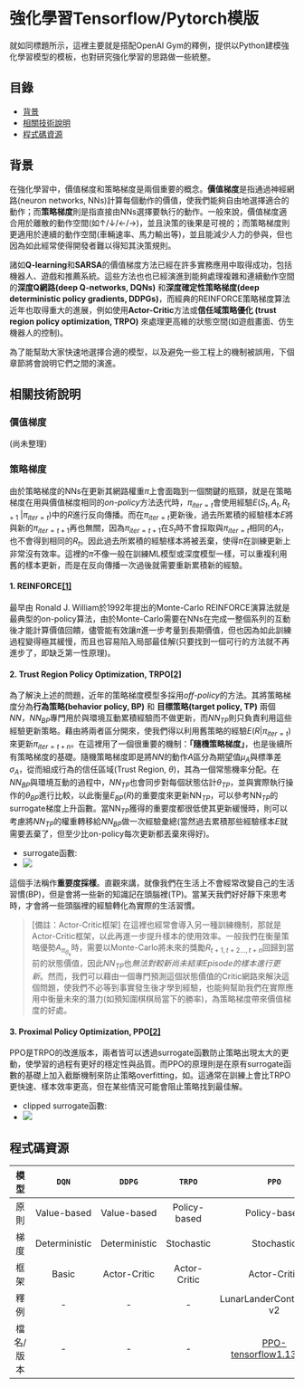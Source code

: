 # 強化學習Tensorflow/Pytorch模版

就如同標題所示，這裡主要就是搭配OpenAI Gym的釋例，提供以Python建模強化學習模型的模板，也對研究強化學習的思路做一些統整。

## 目錄

- [背景](#background)
- [相關技術說明](#install)
- [程式碼資源](#install)


## 背景

在強化學習中，價值梯度和策略梯度是兩個重要的概念。**價值梯度**是指通過神經網路(neuron networks, NNs)計算每個動作的價值，使我們能夠自由地選擇適合的動作；而**策略梯度**則是指直接由NNs選擇要執行的動作。一般來說，價值梯度適合用於離散的動作空間(如↑/↓/←/→)，並且決策的後果是可視的；而策略梯度則更適用於連續的動作空間(車輛速率、馬力輸出等)，並且能減少人力的參與，但也因為如此經常使得開發者難以得知其決策規則。

諸如**Q-learning**和**SARSA**的價值梯度方法已經在許多實務應用中取得成功，包括機器人、遊戲和推薦系統。這些方法也也已經演進到能夠處理複雜和連續動作空間的**深度Q網路(deep Q-networks, DQNs)** 和**深度確定性策略梯度(deep deterministic policy gradients, DDPGs)**，而經典的REINFORCE策略梯度算法近年也取得重大的進展，例如使用**Actor-Critic**方法或**信任域策略優化 (trust region policy optimization, TRPO)** 來處理更高維的狀態空間(如遊戲畫面、仿生機器人的控制)。

為了能幫助大家快速地選擇合適的模型，以及避免一些工程上的機制被誤用，下個章節將會說明它們之間的演進。

## 相關技術說明
### 價值梯度
(尚未整理)

### 策略梯度
由於策略梯度的NNs在更新其網路權重$\pi$上會面臨到一個關鍵的瓶頸，就是在策略梯度在用與價值梯度相同的*on-policy*方法迭代時，$\pi_{iter=t}$會使用經驗$E(S_{t}, A_{t}, R_{t+1}$ $|\pi_{iter=t} )$中的$R$進行反向傳播。而在$\pi_{iter=t}$更新後，過去所累積的經驗樣本$E$將與新的$\pi_{iter=t+1}$再也無關，因為$\pi_{iter=t+1}$在$S_{t}$時不會採取與$\pi_{iter=t}$相同的$A_{t}$，也不會得到相同的$R_{t}$。因此過去所累積的經驗樣本將被丟棄，使得$\pi$在訓練更新上非常沒有效率。這裡的$\pi$不像一般在訓練ML模型或深度模型一樣，可以重複利用舊的樣本更新，而是在反向傳播一次過後就需要重新累積新的經驗。

#### 1. REINFORCE[[1]](https://people.cs.umass.edu/~barto/courses/cs687/williams92simple.pdf)
最早由 Ronald J. William於1992年提出的Monte-Carlo REINFORCE演算法就是最典型的on-policy算法，由於Monte-Carlo需要在NNs在完成一整個系列的互動後才能計算價值回饋，儘管能有效讓$\pi$進一步考量到長期價值，但也因為如此訓練過程變得極其緩慢，而且也容易陷入局部最佳解(只要找到一個可行的方法就不再進步了，即缺乏第一性原理)。

#### 2. Trust Region Policy Optimization, TRPO[[2]](https://arxiv.org/abs/1502.05477)

為了解決上述的問題，近年的策略梯度模型多採用*off-policy*的方法。其將策略梯度分為**行為策略(behavior policy, BP)** 和 **目標策略(target policy, TP)** 兩個$NN$，$NN_{BP}$專門用於與環境互動累積經驗而不做更新，而$NN_{TP}$則只負責利用這些經驗更新策略。藉由將兩者區分開來，使我們得以利用舊策略的經驗$E(R|\pi_{iter=t})$來更新$\pi_{iter=t+n}$。在這裡用了一個很重要的機制：**「隨機策略梯度」**，也是後續所有策略梯度的基礎。隨機策略梯度即是將$NN$的動作$A$區分為期望值$\mu_{A}$與標準差$\sigma_{A}$，從而組成行為的信任區域(Trust Region, $\theta$)，其為一個常態機率分配。在$NN_{BP}$與環境互動的過程中，$NN_{TP}$也會同步對每個狀態估計$\theta_{TP}$，並與實際執行操作的$\theta_{BP}$進行比較，以此衡量$E_{BP}(R)$的重要度來更新NN$_{TP}$，可以參考NN$_{TP}$的surrogate梯度上升函數。當NN$_{TP}$獲得的重要度都很低使其更新緩慢時，則可以考慮將$NN_{TP}$的權重轉移給$NN_{BP}$做一次經驗彙總(當然過去累積那些經驗樣本$E$就需要丟棄了，但至少比on-policy每次更新都丟棄來得好)。

- surrogate函數: 
- ![](https://i.imgur.com/eXSKZLh.png)

這個手法稱作**重要度採樣**。直觀來講，就像我們在生活上不會經常改變自己的生活習慣(BP)，但是會將一些新的知識記在頭腦裡(TP)。當某天我們好好靜下來思考時，才會將一些頭腦裡的經驗轉化為實際的生活習慣。

> [備註：Actor-Critic框架]
> 在這裡也經常會導入另一種訓練機制，那就是Actor-Critic框架，以此再進一步提升樣本的使用效率。一般我們在衡量策略優勢$A_{\pi_{\theta_{k}}}$時，需要以Monte-Carlo將未來的獎勵$R_{t+1,t+2...,t+n}$回歸到當前的狀態價值，因此$NN_{TP}$也*無法對較新尚未結束Episode的樣本進行更新*。然而，我們可以藉由一個專門預測這個狀態價值的Critic網路來解決這個問題，使我們不必等到事實發生後才學到經驗，也能夠幫助我們在實際應用中衡量未來的潛力(如預知圍棋棋局當下的勝率)，為策略梯度帶來價值梯度的好處。

#### 3. Proximal Policy Optimization, PPO[[2]](https://arxiv.org/abs/1707.063477)
PPO是TRPO的改進版本，兩者皆可以透過surrogate函數防止策略出現太大的更動，使學習的過程有更好的穩定性與品質。而PPO的原理則是在原有surrogate函數的基礎上加入截斷機制來防止策略overfitting，如。這通常在訓練上會比TRPO更快速、樣本效率更高，但在某些情況可能會阻止策略找到最佳解。

- clipped surrogate函數: 
- ![](https://i.imgur.com/34hiku1.png)

## 程式碼資源

|        模型     | `DQN`          |`DDPG`            |`TRPO`                |`PPO`           |
| :---:           | :---:            | :---:            | :---:            | :---:            |
| 原則         | Value-based    | Value-based      | Policy-based         | Policy-based   |
| 梯度         | Deterministic    | Deterministic      | Stochastic         | Stochastic   |
| 框架         | Basic     | Actor-Critic    | Actor-Critic         | Actor-Critic   |
| 釋例         | -     | -     | -        | LunarLanderContinuous-v2   |
| 檔名/版本         | -     | -     |-         | [PPO-tensorflow1.13.1.py]()   |
